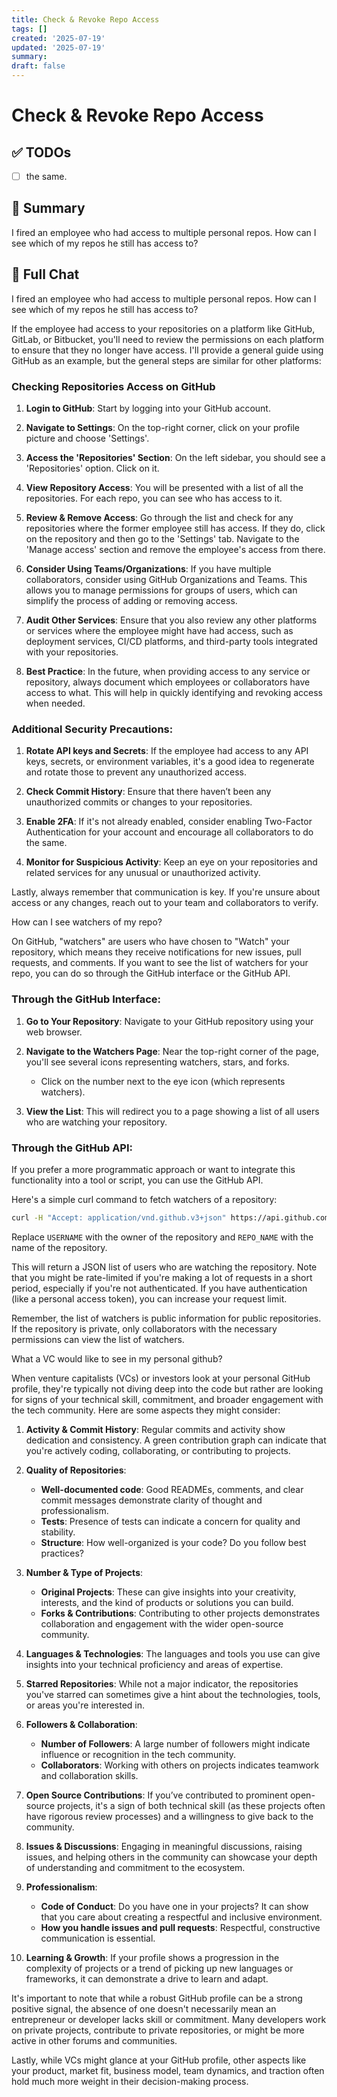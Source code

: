 ```yaml
---
title: Check & Revoke Repo Access
tags: []
created: '2025-07-19'
updated: '2025-07-19'
summary:
draft: false
---
```


# Check & Revoke Repo Access

## ✅ TODOs
- [ ] the same.

## 📌 Summary
I fired an employee who had access to multiple personal repos. How can I see which of my repos he still has access to?

## 🧠 Full Chat


I fired an employee who had access to multiple personal repos. How can I see which of my repos he still has access to?

If the employee had access to your repositories on a platform like GitHub, GitLab, or Bitbucket, you'll need to review the permissions on each platform to ensure that they no longer have access. I'll provide a general guide using GitHub as an example, but the general steps are similar for other platforms:

### Checking Repositories Access on GitHub

1. **Login to GitHub**:
   Start by logging into your GitHub account.

2. **Navigate to Settings**:
   On the top-right corner, click on your profile picture and choose 'Settings'.

3. **Access the 'Repositories' Section**:
   On the left sidebar, you should see a 'Repositories' option. Click on it.

4. **View Repository Access**:
   You will be presented with a list of all the repositories. For each repo, you can see who has access to it. 

5. **Review & Remove Access**:
   Go through the list and check for any repositories where the former employee still has access. If they do, click on the repository and then go to the 'Settings' tab. Navigate to the 'Manage access' section and remove the employee's access from there.

6. **Consider Using Teams/Organizations**:
   If you have multiple collaborators, consider using GitHub Organizations and Teams. This allows you to manage permissions for groups of users, which can simplify the process of adding or removing access.

7. **Audit Other Services**:
   Ensure that you also review any other platforms or services where the employee might have had access, such as deployment services, CI/CD platforms, and third-party tools integrated with your repositories.

8. **Best Practice**:
   In the future, when providing access to any service or repository, always document which employees or collaborators have access to what. This will help in quickly identifying and revoking access when needed.

### Additional Security Precautions:

1. **Rotate API keys and Secrets**: If the employee had access to any API keys, secrets, or environment variables, it's a good idea to regenerate and rotate those to prevent any unauthorized access.

2. **Check Commit History**: Ensure that there haven’t been any unauthorized commits or changes to your repositories.

3. **Enable 2FA**: If it's not already enabled, consider enabling Two-Factor Authentication for your account and encourage all collaborators to do the same.

4. **Monitor for Suspicious Activity**: Keep an eye on your repositories and related services for any unusual or unauthorized activity.

Lastly, always remember that communication is key. If you're unsure about access or any changes, reach out to your team and collaborators to verify.

How can I see watchers of my repo?

On GitHub, "watchers" are users who have chosen to "Watch" your repository, which means they receive notifications for new issues, pull requests, and comments. If you want to see the list of watchers for your repo, you can do so through the GitHub interface or the GitHub API.

### Through the GitHub Interface:

1. **Go to Your Repository**: Navigate to your GitHub repository using your web browser.

2. **Navigate to the Watchers Page**: Near the top-right corner of the page, you'll see several icons representing watchers, stars, and forks.
   
   - Click on the number next to the eye icon (which represents watchers).

3. **View the List**: This will redirect you to a page showing a list of all users who are watching your repository.

### Through the GitHub API:

If you prefer a more programmatic approach or want to integrate this functionality into a tool or script, you can use the GitHub API.

Here's a simple curl command to fetch watchers of a repository:

```bash
curl -H "Accept: application/vnd.github.v3+json" https://api.github.com/repos/USERNAME/REPO_NAME/subscribers
```

Replace `USERNAME` with the owner of the repository and `REPO_NAME` with the name of the repository.

This will return a JSON list of users who are watching the repository. Note that you might be rate-limited if you're making a lot of requests in a short period, especially if you're not authenticated. If you have authentication (like a personal access token), you can increase your request limit.

Remember, the list of watchers is public information for public repositories. If the repository is private, only collaborators with the necessary permissions can view the list of watchers.

What a VC would like to see in my personal github?

When venture capitalists (VCs) or investors look at your personal GitHub profile, they're typically not diving deep into the code but rather are looking for signs of your technical skill, commitment, and broader engagement with the tech community. Here are some aspects they might consider:

1. **Activity & Commit History**: Regular commits and activity show dedication and consistency. A green contribution graph can indicate that you're actively coding, collaborating, or contributing to projects.

2. **Quality of Repositories**: 
    - **Well-documented code**: Good READMEs, comments, and clear commit messages demonstrate clarity of thought and professionalism.
    - **Tests**: Presence of tests can indicate a concern for quality and stability.
    - **Structure**: How well-organized is your code? Do you follow best practices?

3. **Number & Type of Projects**: 
    - **Original Projects**: These can give insights into your creativity, interests, and the kind of products or solutions you can build.
    - **Forks & Contributions**: Contributing to other projects demonstrates collaboration and engagement with the wider open-source community.

4. **Languages & Technologies**: The languages and tools you use can give insights into your technical proficiency and areas of expertise.

5. **Starred Repositories**: While not a major indicator, the repositories you've starred can sometimes give a hint about the technologies, tools, or areas you're interested in.

6. **Followers & Collaboration**: 
    - **Number of Followers**: A large number of followers might indicate influence or recognition in the tech community.
    - **Collaborators**: Working with others on projects indicates teamwork and collaboration skills.

7. **Open Source Contributions**: If you’ve contributed to prominent open-source projects, it's a sign of both technical skill (as these projects often have rigorous review processes) and a willingness to give back to the community.

8. **Issues & Discussions**: Engaging in meaningful discussions, raising issues, and helping others in the community can showcase your depth of understanding and commitment to the ecosystem.

9. **Professionalism**: 
    - **Code of Conduct**: Do you have one in your projects? It can show that you care about creating a respectful and inclusive environment.
    - **How you handle issues and pull requests**: Respectful, constructive communication is essential.

10. **Learning & Growth**: If your profile shows a progression in the complexity of projects or a trend of picking up new languages or frameworks, it can demonstrate a drive to learn and adapt.

It's important to note that while a robust GitHub profile can be a strong positive signal, the absence of one doesn't necessarily mean an entrepreneur or developer lacks skill or commitment. Many developers work on private projects, contribute to private repositories, or might be more active in other forums and communities.

Lastly, while VCs might glance at your GitHub profile, other aspects like your product, market fit, business model, team dynamics, and traction often hold much more weight in their decision-making process.